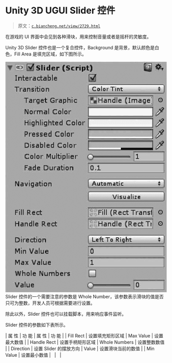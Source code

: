 # Unity 3D UGUI Slider 控件

> 原文：[`c.biancheng.net/view/2729.html`](http://c.biancheng.net/view/2729.html)

在游戏的 UI 界面中会见到各种滑块，用来控制音量或者是摇杆的灵敏度。

Unity 3D Slider 控件也是一个复合控件，Background 是背景，默认颜色是白色，Fill Area 是填充区域，如下图所示。

![slider 控件参数的设置](img/6cc2acde208c40df6aa769e37e5167ff.png)
Slider 控件的一个需要注意的参数是 Whole Number，该参数表示滑块的值是否只可为整数，开发人员可根据需要进行设置。

除此以外，Slider 控件也可以挂载脚本，用来响应事件监听。

Slider 控件的参数如下表所示。

| 属 性 | 功 能 | 属 性 | 功 能 |
| Fill Rect | 设置填充矩形区域 | Max Value | 设置最大数值 |
| Handle Rect | 设置手柄矩形区域 | Whole Numbers | 设置整数数值 |
| Direction | 设置 Slider 的摆放方向 | Value | 设置滑块当前的数值 |
| Min Value | 设置最小数值 |   |   |